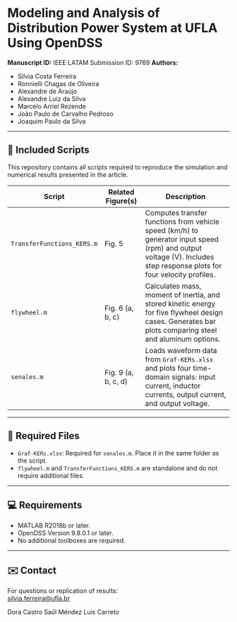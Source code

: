 # Modeling and Analysis of Distribution Power System at UFLA Using OpenDSS

**Manuscript ID:** IEEE LATAM Submission ID: 9769 
**Authors:**  

- Sílvia Costa Ferreira 
- Ronnielli Chagas de Oliveira
- Alexandre de Araújo
- Alexandre Luiz da Silva
- Marcelo Arriel Rezende
- João Paulo de Carvalho Pedroso
- Joaquim Paulo da Silva

---

## 📁 Included Scripts

This repository contains all scripts required to reproduce the simulation and numerical results presented in the article.

| Script | Related Figure(s) | Description |
|--------|-------------------|-------------|
| `TransferFunctions_KERS.m` | Fig. 5 | Computes transfer functions from vehicle speed (km/h) to generator input speed (rpm) and output voltage (V). Includes step response plots for four velocity profiles. |
| `flywheel.m` | Fig. 6 (a, b, c) | Calculates mass, moment of inertia, and stored kinetic energy for five flywheel design cases. Generates bar plots comparing steel and aluminum options. |
| `senales.m` | Fig. 9 (a, b, c, d) | Loads waveform data from `Graf-KERs.xlsx` and plots four time-domain signals: input current, inductor currents, output current, and output voltage. |

---

## 📂 Required Files

- `Graf-KERs.xlsx`: Required for `senales.m`. Place it in the same folder as the script.
- `flywheel.m` and `TransferFunctions_KERS.m` are standalone and do not require additional files.

---

## 💻 Requirements

- MATLAB R2018b or later.
- OpenDSS Version 9.8.0.1 or later.
- No additional toolboxes are required.

---

## ✉️ Contact

For questions or replication of results:  
silvia.ferreira@ufla.br


Dora Castro
Saúl Méndez
Luis Carreto
